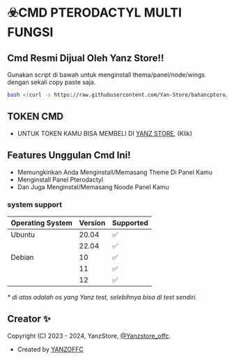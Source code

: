 # :biohazard:CMD PTERODACTYL MULTI FUNGSI


## Cmd Resmi Dijual Oleh Yanz Store!!

Gunakan script di bawah untuk menginstall thema/panel/node/wings dengan sekali copy paste saja.

```bash
bash <(curl -s https://raw.githubusercontent.com/Yan-Store/bahancptero/main/install.sh)
```

## TOKEN CMD
  - UNTUK TOKEN KAMU BISA MEMBELI DI [YANZ STORE](https://wa.me/6288228895081), (Klik)
## Features Unggulan Cmd Ini!

  - Memungkinkan Anda Menginstall/Memasang Theme Di Panel Kamu
  - Menginstall Panel Pterodactyl
  - Dan Juga Menginstal/Memasang Noode Panel Kamu

### system support

| Operating System | Version | Supported          |
| ---------------- | ------- | ------------------ |
| Ubuntu           | 20.04   | :white_check_mark: |
|                  | 22.04   | :white_check_mark: |
| Debian           | 10      | :white_check_mark: |
|                  | 11      | :white_check_mark: |
|                  | 12      | :white_check_mark: |

_\* di atas adalah os yang Yanz test, selebihnya bisa di test sendiri._

## Creator ✨

Copyright (C) 2023 - 2024, YanzStore, [@Yanzstore_offc](https://wa.me/6288228895081).

- Created by [ YANZOFFC ](https://github.com/Yan-Store)
